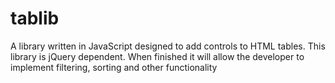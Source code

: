 # tablib
A library written in JavaScript designed to add controls to HTML tables. This library is jQuery dependent. When finished it will allow the developer to implement filtering, sorting and other functionality
